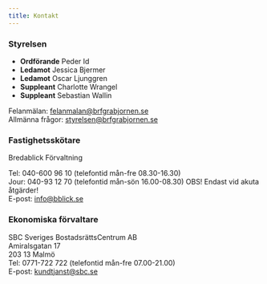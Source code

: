 ```yaml
---
title: Kontakt
---
```


### Styrelsen

- **Ordförande** Peder Id
- **Ledamot** Jessica Bjermer
- **Ledamot** Oscar Ljunggren
- **Suppleant** Charlotte Wrangel
- **Suppleant** Sebastian Wallin

Felanmälan: <felanmalan@brfgrabjornen.se><br>
Allmänna frågor: <styrelsen@brfgrabjornen.se>

### Fastighetsskötare

Bredablick Förvaltning

Tel: 040-600 96 10 (telefontid mån-fre 08.30-16.30)<br>
Jour: 040-93 12 70 (telefontid mån-sön 16.00-08.30) OBS! Endast vid akuta åtgärder!<br>
E-post: <info@bblick.se>

### Ekonomiska förvaltare

SBC Sveriges BostadsrättsCentrum AB<br>
Amiralsgatan 17<br>
203 13 Malmö<br>
Tel: 0771-722 722 (telefontid mån-fre 07.00-21.00)<br>
E-post: <kundtjanst@sbc.se>